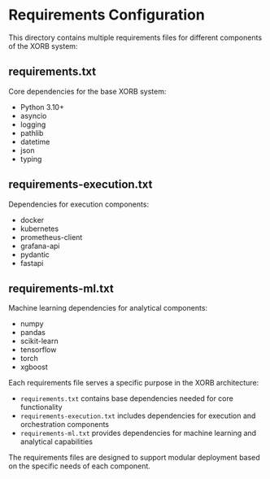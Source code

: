 # Requirements Configuration

This directory contains multiple requirements files for different components of the XORB system:

## requirements.txt
Core dependencies for the base XORB system:
- Python 3.10+
- asyncio
- logging
- pathlib
- datetime
- json
- typing

## requirements-execution.txt
Dependencies for execution components:
- docker
- kubernetes
- prometheus-client
- grafana-api
- pydantic
- fastapi

## requirements-ml.txt
Machine learning dependencies for analytical components:
- numpy
- pandas
- scikit-learn
- tensorflow
- torch
- xgboost

Each requirements file serves a specific purpose in the XORB architecture:
- `requirements.txt` contains base dependencies needed for core functionality
- `requirements-execution.txt` includes dependencies for execution and orchestration components
- `requirements-ml.txt` provides dependencies for machine learning and analytical capabilities

The requirements files are designed to support modular deployment based on the specific needs of each component.
